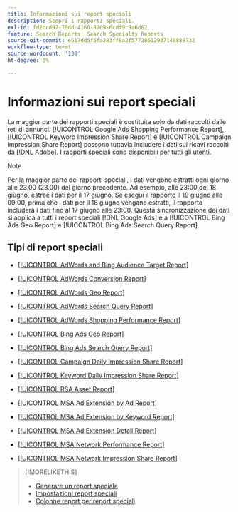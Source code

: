 ```yaml
---
title: Informazioni sui report speciali
description: Scopri i rapporti speciali.
exl-id: fd2bcd97-70dd-4160-8209-6cdf9c9a6d62
feature: Search Reports, Search Specialty Reports
source-git-commit: e517dd5f5fa283ff8a2f57728612937148889732
workflow-type: tm+mt
source-wordcount: '138'
ht-degree: 0%

---
```


# Informazioni sui report speciali

La maggior parte dei rapporti speciali è costituita solo da dati raccolti dalle reti di annunci. [!UICONTROL Google Ads Shopping Performance Report], [!UICONTROL Keyword Impression Share Report] e [!UICONTROL Campaign Impression Share Report] possono tuttavia includere i dati sui ricavi raccolti da [!DNL Adobe]. I rapporti speciali sono disponibili per tutti gli utenti.

>[!NOTE]
>
>Per la maggior parte dei rapporti speciali, i dati vengono estratti ogni giorno alle 23.00 (23.00) del giorno precedente. Ad esempio, alle 23:00 del 18 giugno, estrae i dati per il 17 giugno. Se esegui il rapporto il 19 giugno alle 09:00, prima che i dati per il 18 giugno vengano estratti, il rapporto includerà i dati fino al 17 giugno alle 23:00. Questa sincronizzazione dei dati si applica a tutti i report speciali [!DNL Google Ads] e a [!UICONTROL Bing Ads Geo Report] e [!UICONTROL Bing Ads Search Query Report].

## Tipi di report speciali

* [[!UICONTROL AdWords and Bing Audience Target Report]](/help/search-social-commerce/reports/management/specialty/adwords-bing-audience-target-report.md)

* [[!UICONTROL AdWords Conversion Report]](/help/search-social-commerce/reports/management/specialty/adwords-conversion-report.md)

* [[!UICONTROL AdWords Geo Report]](/help/search-social-commerce/reports/management/specialty/adwords-geo-report.md)

* [[!UICONTROL AdWords Search Query Report]](/help/search-social-commerce/reports/management/specialty/adwords-search-query-report.md)

* [[!UICONTROL AdWords Shopping Performance Report]](/help/search-social-commerce/reports/management/specialty/adwords-shopping-performance-report.md)

* [[!UICONTROL Bing Ads Geo Report]](/help/search-social-commerce/reports/management/specialty/bing-ads-geo-report.md)

* [[!UICONTROL Bing Ads Search Query Report]](/help/search-social-commerce/reports/management/specialty/bing-ads-search-query-report.md)

* [[!UICONTROL Campaign Daily Impression Share Report]](/help/search-social-commerce/reports/management/specialty/campaign-daily-impression-share-report.md)

* [[!UICONTROL Keyword Daily Impression Share Report]](/help/search-social-commerce/reports/management/specialty/keyword-daily-impression-share-report.md)

* [[!UICONTROL RSA Asset Report]](/help/search-social-commerce/reports/management/specialty/rsa-asset-report.md)

* [[!UICONTROL MSA Ad Extension by Ad Report]](msa-ad-extension-detail-report.md)

* [[!UICONTROL MSA Ad Extension by Keyword Report]](msa-ad-extension-by-keyword-report.md)

* [[!UICONTROL MSA Ad Extension Detail Report]](msa-ad-extension-by-ad-report.md)

* [[!UICONTROL MSA Network Performance Report]](msa-network-performance-report.md)

* [[!UICONTROL MSA Network Impression Share Report]](msa-network-impression-share-report.md)

>[!MORELIKETHIS]
>
>* [Generare un report speciale](/help/search-social-commerce/reports/management/specialty/specialty-report-generate.md)
>* [Impostazioni report speciali](/help/search-social-commerce/reports/management/specialty/specialty-report-settings.md)
>* [Colonne report per report speciali](/help/search-social-commerce/reports/management/specialty/specialty-report-columns.md)
